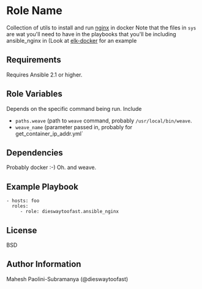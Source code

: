 Role Name
=========

Collection of utils to install and run [nginx](https://www.nginx.com/) in docker
Note that the files in `sys` are wat you'll need to have in the playbooks that you'll be including ansible_nginx in
(Look at [elk-docker](https://github.com/dieswaytoofast/elk-docker/tree/master/ansible/sys) for an example

Requirements
------------

Requires Ansible 2.1 or higher.

Role Variables
--------------

Depends on the specific command being run.
Include
   * `paths.weave`  (path to `weave` command, probably `/usr/local/bin/weave`.
   * `weave_name` (parameter passed in, probably for get_container_ip_addr.yml`



Dependencies
------------

Probably docker :-)
Oh. and weave.

Example Playbook
----------------

    - hosts: foo
      roles:
         - role: dieswaytoofast.ansible_nginx

License
-------

BSD

Author Information
------------------

Mahesh Paolini-Subramanya (@dieswaytoofast)
